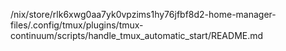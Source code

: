 /nix/store/rlk6xwg0aa7yk0vpzims1hy76jfbf8d2-home-manager-files/.config/tmux/plugins/tmux-continuum/scripts/handle_tmux_automatic_start/README.md
